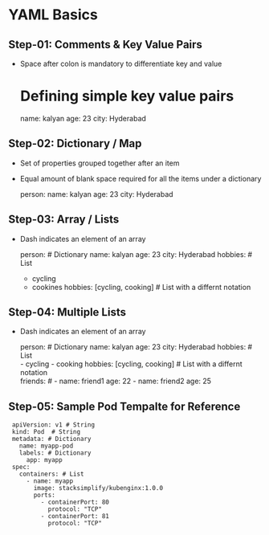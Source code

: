 # YAML Basics

## Step-01: Comments & Key Value Pairs
 - Space after colon is mandatory to differentiate key and value
  
      # Defining simple key value pairs
      name: kalyan
      age: 23
      city: Hyderabad
## Step-02: Dictionary / Map
 - Set of properties grouped together after an item
 - Equal amount of blank space required for all the items under a dictionary

      person:
         name: kalyan
         age: 23
         city: Hyderabad
## Step-03: Array / Lists
 - Dash indicates an element of an array
  
      person: # Dictionary
      name: kalyan
      age: 23
      city: Hyderabad
      hobbies: # List  
      - cycling
      - cookines
      hobbies: [cycling, cooking]   # List with a differnt notation 
## Step-04: Multiple Lists
 - Dash indicates an element of an array
  
      person: # Dictionary
            name: kalyan
            age: 23
            city: Hyderabad
            hobbies: # List  
            - cycling
            - cooking
            hobbies: [cycling, cooking]   # List with a differnt notation  
            friends: # 
            - name: friend1
                  age: 22
            - name: friend2
                  age: 25           
## Step-05: Sample Pod Tempalte for Reference

     apiVersion: v1 # String
     kind: Pod  # String
     metadata: # Dictionary
       name: myapp-pod
       labels: # Dictionary 
         app: myapp         
     spec:
       containers: # List
         - name: myapp
           image: stacksimplify/kubenginx:1.0.0
           ports:
             - containerPort: 80
               protocol: "TCP"
             - containerPort: 81
               protocol: "TCP"